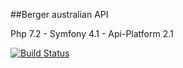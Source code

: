 ##Berger australian API

Php 7.2 -
Symfony 4.1 -
Api-Platform 2.1

[![Build Status](https://travis-ci.org/Alexandre-T/australien-api.svg?branch=master)](https://travis-ci.org/Alexandre-T/australien-api)